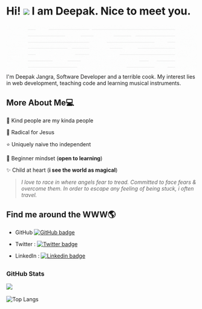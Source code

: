 # Hi! <img src="https://media.giphy.com/media/hvRJCLFzcasrR4ia7z/giphy.gif" width="30px"> I am Deepak. Nice to meet you.

<img src="https://github.com/deepakpixel/deepakpixel/blob/master/Github_Profile_Banner.gif?raw=true" alt="Profile banner Deepak Jangra Software Developer Web Developer"> 
I'm Deepak Jangra, Software Developer and a terrible cook. My interest lies in web development, teaching code and learning musical instruments.


## More About Me:computer:

:purple_heart: Kind people are my kinda people

:100: Radical for Jesus

:star: Uniquely naive tho independent

:apple: Beginner mindset (**open to learning**)

:sparkles: Child at heart (**i see the world as magical**)


>*I love to race in where angels fear to tread. Committed to face fears & overcome them. In order to escape any feeling of being stuck, i often travel.*


## Find me around the WWW🌎

<p align="center">
  
  
- GitHub <a href="https://github.com/deepakpixel">
    <img src="https://img.shields.io/badge/GitHub-100000?style=for-the-badge&logo=github&logoColor=white" alt="GitHub badge" />
  </a>


- Twitter : <a href="http://twitter.com/deepakpixel">
    <img src="https://img.shields.io/badge/Twitter-1DA1F2?style=for-the-badge&logo=twitter&logoColor=white" alt="Twitter badge" />
  </a>

- LinkedIn : <a href="http://linkedin.com/in/deepakjangraa">
    <img src="https://img.shields.io/badge/LinkedIn-0077B5?style=for-the-badge&logo=linkedin&logoColor=white" alt="Linkedin badge" />
  </a>

</p>

## <h3 align="left">GitHub Stats</h3>

<a href="">
  <img align="centre" src="https://github-readme-stats.vercel.app/api?username=deepakpixel&count_private=true&include_all_commits=true&show_icons=true&title_color=007bff&text_color=e7e7e7&icon_color=007bff&bg_color=171c28" />
<a />
  
![Top Langs](https://github-readme-stats.vercel.app/api/top-langs/?username=deepakpixel&layout=compact&title_color=007bff&text_color=e7e7e7&icon_color=007bff&bg_color=171c28)
